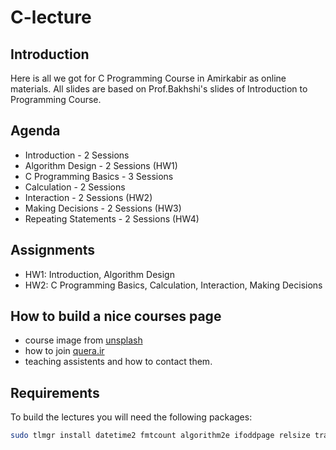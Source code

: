 # C-lecture

## Introduction

Here is all we got for C Programming Course in Amirkabir as online materials. All slides are based on Prof.Bakhshi's slides of
Introduction to Programming Course.

## Agenda

- Introduction - 2 Sessions
- Algorithm Design - 2 Sessions (HW1)
- C Programming Basics - 3 Sessions
- Calculation - 2 Sessions
- Interaction - 2 Sessions (HW2)
- Making Decisions - 2 Sessions (HW3)
- Repeating Statements - 2 Sessions (HW4)

## Assignments

- HW1: Introduction, Algorithm Design
- HW2: C Programming Basics, Calculation, Interaction, Making Decisions

## How to build a nice courses page

- course image from [unsplash](https://unsplash.com/photos/mDinBvq1Sfg)
- how to join [quera.ir](https://quera.ir/)
- teaching assistents and how to contact them.

## Requirements

To build the lectures you will need the following packages:

```sh
sudo tlmgr install datetime2 fmtcount algorithm2e ifoddpage relsize tracklang
```
